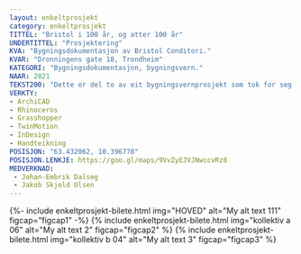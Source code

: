 ```yaml
---
layout: enkeltprosjekt
category: enkeltprosjekt
TITTEL: "Bristol i 100 år, og atter 100 år"
UNDERTITTEL: "Prosjektering"
KVA: "Bygningsdokumentasjon av Bristol Conditori."
KVAR: "Dronningens gate 18, Trondheim"
KATEGORI: "Bygningsdokumentasjon, bygningsvern."
NAAR: 2021
TEKST200: "Dette er del to av eit bygningsvernprosjekt som tok for seg Bristol Conditori i Trondheim. I prosjektet har vi identifisert kva som er verneverdig og ikkje. Konklusjonen av vurderinga er at sjølve drifta av konditoriet er det mest unike med Bristol Conditori, då den same familien har halde på i nær 100 år. Vi ynskte å gjere det mogleg for dei å fortsetje dette, og gje dei fleire bein å stå på for å sikre seg til framtida. <br> <br> For at bygningen skal kunne nyttast i dag er ikkje logistikken haldbar slik han er no. Drifta utnyttar heller ikkje plassen som er tilgjengeleg, ho ber preg av at ein aldri har hatt plassmangel. Vi har forsøkt tilbakeføre mykje av det utvendige for å gje huset ein finare fasade og vise ein større respekt for den tradisjonelle trebusetnaden i Trondheim. <br> <br> Konditoriet har no betre produksjonslokale, og kan nytte dette i eigen produksjon. Bristol Conditori har i dette prosjektet fått universelt utforma publikumslokale, det kan ta i mot større samankomstar, kafégjestar og studentar, frukostsvoltne bebuarar og kakespisarar, med fleire til. Det er forsøkt modernisert, men har halde på karakterberande kvalitetar."
VERKTY:
- ArchiCAD
- Rhinoceros
- Grasshopper
- TwinMotion
- InDesign
- Handteikning
POSISJON: "63.432062, 10.396778"
POSISJON.LENKJE: https://goo.gl/maps/9VvZyEJVJNwccvRz8
MEDVERKNAD: 
 - Johan-Embrik Dalseg
 - Jakob Skjold Olsen
---
```

{%- include enkeltprosjekt-bilete.html
    img="HOVED"
    alt="My alt text 111"
    figcap="figcap1"
-%}
{% include enkeltprosjekt-bilete.html
    img="kollektiv a 06"
    alt="My alt text 2"
    figcap="figcap2"
%}
{% include enkeltprosjekt-bilete.html
    img="kollektiv b 04"
    alt="My alt text 3"
    figcap="figcap3"
%}